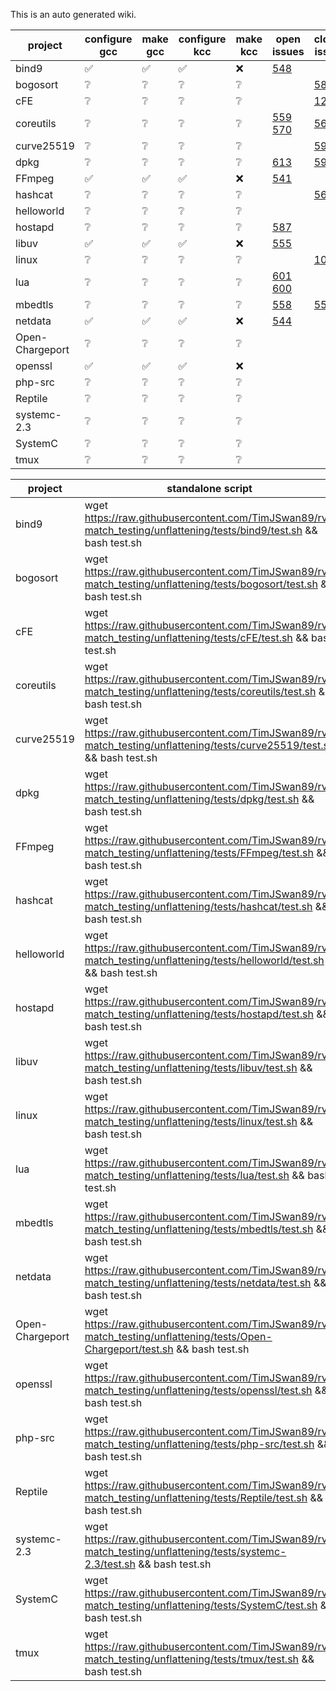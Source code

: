 This is an auto generated wiki.
  
| project | configure gcc | make gcc | configure kcc | make kcc | open issues | closed issues | 
| --- | --- | --- | --- | --- | --- | --- |
| bind9 | :white_check_mark: | :white_check_mark: | :white_check_mark: | :x: | [548](https://github.com/runtimeverification/rv-match/issues/548)  |  |
| bogosort | :grey_question: | :grey_question: | :grey_question: | :grey_question: |  | [583](https://github.com/runtimeverification/rv-match/issues/583)  |
| cFE | :grey_question: | :grey_question: | :grey_question: | :grey_question: |  | [125](https://github.com/runtimeverification/rv-match/issues/125)  |
| coreutils | :grey_question: | :grey_question: | :grey_question: | :grey_question: | [559](https://github.com/runtimeverification/rv-match/issues/559) [570](https://github.com/runtimeverification/rv-match/issues/570)  | [561](https://github.com/runtimeverification/rv-match/issues/561)  |
| curve25519 | :grey_question: | :grey_question: | :grey_question: | :grey_question: |  | [590](https://github.com/runtimeverification/rv-match/issues/590)  |
| dpkg | :grey_question: | :grey_question: | :grey_question: | :grey_question: | [613](https://github.com/runtimeverification/rv-match/issues/613)  | [594](https://github.com/runtimeverification/rv-match/issues/594)  |
| FFmpeg | :white_check_mark: | :white_check_mark: | :white_check_mark: | :x: | [541](https://github.com/runtimeverification/rv-match/issues/541)  |  |
| hashcat | :grey_question: | :grey_question: | :grey_question: | :grey_question: |  | [564](https://github.com/runtimeverification/rv-match/issues/564)  |
| helloworld | :grey_question: | :grey_question: | :grey_question: | :grey_question: |  |  |
| hostapd | :grey_question: | :grey_question: | :grey_question: | :grey_question: | [587](https://github.com/runtimeverification/rv-match/issues/587)  |  |
| libuv | :white_check_mark: | :white_check_mark: | :white_check_mark: | :x: | [555](https://github.com/runtimeverification/rv-match/issues/555)  |  |
| linux | :grey_question: | :grey_question: | :grey_question: | :grey_question: |  | [10](https://github.com/runtimeverification/rv-match/issues/10)  |
| lua | :grey_question: | :grey_question: | :grey_question: | :grey_question: | [601](https://github.com/runtimeverification/rv-match/issues/601) [600](https://github.com/runtimeverification/rv-match/issues/600)  |  |
| mbedtls | :grey_question: | :grey_question: | :grey_question: | :grey_question: | [558](https://github.com/runtimeverification/rv-match/issues/558)  | [550](https://github.com/runtimeverification/rv-match/issues/550)  |
| netdata | :white_check_mark: | :white_check_mark: | :white_check_mark: | :x: | [544](https://github.com/runtimeverification/rv-match/issues/544)  |  |
| Open-Chargeport | :grey_question: | :grey_question: | :grey_question: | :grey_question: |  |  |
| openssl | :white_check_mark: | :white_check_mark: | :white_check_mark: | :x: |  |  |
| php-src | :grey_question: | :grey_question: | :grey_question: | :grey_question: |  |  |
| Reptile | :grey_question: | :grey_question: | :grey_question: | :grey_question: |  |  |
| systemc-2.3 | :grey_question: | :grey_question: | :grey_question: | :grey_question: |  |  |
| SystemC | :grey_question: | :grey_question: | :grey_question: | :grey_question: |  |  |
| tmux | :grey_question: | :grey_question: | :grey_question: | :grey_question: |  |  |
  
| project | standalone script |  
| --- | --- |  
| bind9 | wget https://raw.githubusercontent.com/TimJSwan89/rv-match_testing/unflattening/tests/bind9/test.sh && bash test.sh |
| bogosort | wget https://raw.githubusercontent.com/TimJSwan89/rv-match_testing/unflattening/tests/bogosort/test.sh && bash test.sh |
| cFE | wget https://raw.githubusercontent.com/TimJSwan89/rv-match_testing/unflattening/tests/cFE/test.sh && bash test.sh |
| coreutils | wget https://raw.githubusercontent.com/TimJSwan89/rv-match_testing/unflattening/tests/coreutils/test.sh && bash test.sh |
| curve25519 | wget https://raw.githubusercontent.com/TimJSwan89/rv-match_testing/unflattening/tests/curve25519/test.sh && bash test.sh |
| dpkg | wget https://raw.githubusercontent.com/TimJSwan89/rv-match_testing/unflattening/tests/dpkg/test.sh && bash test.sh |
| FFmpeg | wget https://raw.githubusercontent.com/TimJSwan89/rv-match_testing/unflattening/tests/FFmpeg/test.sh && bash test.sh |
| hashcat | wget https://raw.githubusercontent.com/TimJSwan89/rv-match_testing/unflattening/tests/hashcat/test.sh && bash test.sh |
| helloworld | wget https://raw.githubusercontent.com/TimJSwan89/rv-match_testing/unflattening/tests/helloworld/test.sh && bash test.sh |
| hostapd | wget https://raw.githubusercontent.com/TimJSwan89/rv-match_testing/unflattening/tests/hostapd/test.sh && bash test.sh |
| libuv | wget https://raw.githubusercontent.com/TimJSwan89/rv-match_testing/unflattening/tests/libuv/test.sh && bash test.sh |
| linux | wget https://raw.githubusercontent.com/TimJSwan89/rv-match_testing/unflattening/tests/linux/test.sh && bash test.sh |
| lua | wget https://raw.githubusercontent.com/TimJSwan89/rv-match_testing/unflattening/tests/lua/test.sh && bash test.sh |
| mbedtls | wget https://raw.githubusercontent.com/TimJSwan89/rv-match_testing/unflattening/tests/mbedtls/test.sh && bash test.sh |
| netdata | wget https://raw.githubusercontent.com/TimJSwan89/rv-match_testing/unflattening/tests/netdata/test.sh && bash test.sh |
| Open-Chargeport | wget https://raw.githubusercontent.com/TimJSwan89/rv-match_testing/unflattening/tests/Open-Chargeport/test.sh && bash test.sh |
| openssl | wget https://raw.githubusercontent.com/TimJSwan89/rv-match_testing/unflattening/tests/openssl/test.sh && bash test.sh |
| php-src | wget https://raw.githubusercontent.com/TimJSwan89/rv-match_testing/unflattening/tests/php-src/test.sh && bash test.sh |
| Reptile | wget https://raw.githubusercontent.com/TimJSwan89/rv-match_testing/unflattening/tests/Reptile/test.sh && bash test.sh |
| systemc-2.3 | wget https://raw.githubusercontent.com/TimJSwan89/rv-match_testing/unflattening/tests/systemc-2.3/test.sh && bash test.sh |
| SystemC | wget https://raw.githubusercontent.com/TimJSwan89/rv-match_testing/unflattening/tests/SystemC/test.sh && bash test.sh |
| tmux | wget https://raw.githubusercontent.com/TimJSwan89/rv-match_testing/unflattening/tests/tmux/test.sh && bash test.sh |
